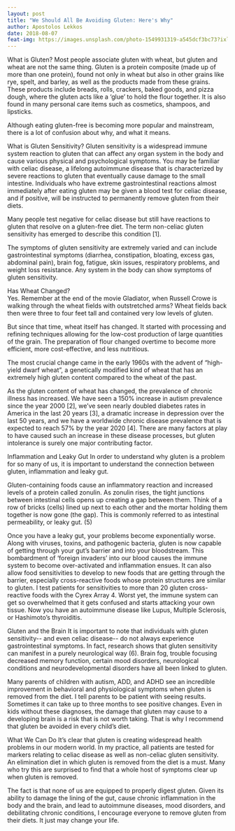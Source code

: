```yaml
---
layout: post
title: "We Should All Be Avoiding Gluten: Here's Why"
author: Apostolos Lekkos
date: 2018-08-07
feat-img: https://images.unsplash.com/photo-1549931319-a545dcf3bc73?ixlib=rb-1.2.1&ixid=eyJhcHBfaWQiOjEyMDd9&auto=format&fit=crop&w=1500&q=80
---
```

What is Gluten?
Most people associate gluten with wheat, but gluten and wheat are not the same thing. Gluten is a protein composite (made up of more than one protein), found not only in wheat but also in other grains like rye, spelt, and barley, as well as the products made from these grains. These products include breads, rolls, crackers, baked goods, and pizza dough, where the gluten acts like a ‘glue’ to hold the flour together. It is also found in many personal care items such as cosmetics, shampoos, and lipsticks.

Although eating gluten-free is becoming more popular and mainstream, there is a lot of confusion about why, and what it means.

What is Gluten Sensitivity?
Gluten sensitivity is a widespread immune system reaction to gluten that can affect any organ system in the body and cause various physical and psychological symptoms. You may be familiar with celiac disease, a lifelong autoimmune disease that is characterized by severe reactions to gluten that eventually cause damage to the small intestine. Individuals who have extreme gastrointestinal reactions almost immediately after eating gluten may be given a blood test for celiac disease, and if positive, will be instructed to permanently remove gluten from their diets.

Many people test negative for celiac disease but still have reactions to gluten that resolve on a gluten-free diet. The term non-celiac gluten sensitivity has emerged to describe this condition [1].

The symptoms of gluten sensitivity are extremely varied and can include gastrointestinal symptoms (diarrhea, constipation, bloating, excess gas, abdominal pain), brain fog, fatigue, skin issues, respiratory problems, and weight loss resistance.  Any system in the body can show symptoms of gluten sensitivity.

Has Wheat Changed?  
Yes. Remember at the end of the movie Gladiator, when Russell Crowe is walking through the wheat fields with outstretched arms?  Wheat fields back then were three to four feet tall and contained very low levels of gluten.

But since that time, wheat itself has changed. It started with processing and refining techniques allowing for the low-cost production of large quantities of the grain. The preparation of flour changed overtime to become more efficient, more cost-effective, and less nutritious.

The most crucial change came in the early 1960s with the advent of “high-yield dwarf wheat”, a genetically modified kind of wheat that has an extremely high gluten content compared to the wheat of the past.

As the gluten content of wheat has changed, the prevalence of chronic illness has increased. We have seen a 150% increase in autism prevalence since the year 2000 [2], we’ve seen nearly doubled diabetes rates in America in the last 20 years [3], a dramatic increase in depression over the last 50 years, and we have a worldwide chronic disease prevalence that is expected to reach 57% by the year 2020 [4].  There are many factors at play to have caused such an increase in these disease processes, but gluten intolerance is surely one major contributing factor.

Inflammation and Leaky Gut
In order to understand why gluten is a problem for so many of us, it is important to understand the connection between gluten, inflammation and leaky gut.

Gluten-containing foods cause an inflammatory reaction and increased levels of a protein called zonulin. As zonulin rises, the tight junctions between intestinal cells opens up creating a gap between them. Think of a row of bricks (cells) lined up next to each other and the mortar holding them together is now gone (the gap). This is commonly referred to as intestinal permeability, or leaky gut. (5)

Once you have a leaky gut, your problems become exponentially worse. Along with viruses, toxins, and pathogenic bacteria, gluten is now capable of getting through your gut’s barrier and  into your bloodstream. This bombardment of ‘foreign invaders’ into our blood causes the immune system to become over-activated and inflammation ensues. It can also allow food sensitivities to develop to new foods that are getting through the barrier, especially cross-reactive foods whose protein structures are similar to gluten. I test patients for sensitivities to more than 20 gluten cross-reactive foods with the Cyrex Array 4. Worst yet, the immune system can get so overwhelmed that it gets confused and starts attacking your own tissue. Now you have an autoimmune disease like Lupus, Multiple Sclerosis, or Hashimoto’s thyroiditis.

Gluten and the Brain
It is important to note that individuals with gluten sensitivity-- and even celiac disease-- do not always experience gastrointestinal symptoms. In fact, research shows that gluten sensitivity can manifest in a purely neurological way (6). Brain fog, trouble focusing decreased memory function, certain mood disorders, neurological conditions and neurodevelopmental disorders have all been linked to gluten.

Many parents of children with autism, ADD, and ADHD see an incredible improvement in behavioral and physiological symptoms when gluten is removed from the diet. I tell parents to be patient with seeing results. Sometimes it can take up to three months to see positive changes.  Even in kids without these diagnoses, the damage that gluten may cause to a developing brain is a risk that is not worth taking. That is why I recommend that gluten be avoided in every child’s diet.   

What We Can Do
It’s clear that gluten is creating widespread health problems in our modern world. In my practice, all patients are tested for markers relating to celiac disease as well as non-celiac gluten sensitivity. An elimination diet in which gluten is removed from the diet is a must. Many who try this are surprised to find that a whole host of symptoms clear up when gluten is removed.

The fact is that none of us are equipped to properly digest gluten. Given its ability to damage the lining of the gut, cause chronic inflammation in the body and the brain, and lead to autoimmune diseases, mood disorders, and debilitating chronic conditions, I encourage everyone to remove gluten from their diets. It just may change your life.

